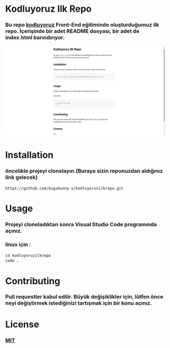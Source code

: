 # Kodluyoruz Ilk Repo

### Bu repo [kodluyoruz](https://kodluyoruz.org/) Front-End eğitiminde oluşturduğumuz ilk repo. İçerişinde bir adet README dosyası, bir adet de index.html barındırıyor.

![](https://raw.githubusercontent.com/Kodluyoruz/taskforce/main/git/odev1/figures/markdown.png)

# Installation 

### öncelikle projeyi clonelayın.(Buraya sizin reponuzdan aldığınız link gelecek)


```
https://github.com/bugsbunny-s/kodluyoruzilkrepo.git 
```


# Usage

### Projeyi cloneladıktan sonra Visual Studio Code programında açınız.

### linux için :

```
cd kodluyoruzilkrepo
code .
```

# Contributing

### Pull requestler kabul edilir. Büyük değişiklikler için, lütfen önce neyi değiştirmek istediğinizi tartışmak için bir konu açınız.

# License

### [MIT](https://choosealicense.com/licenses/mit/)
